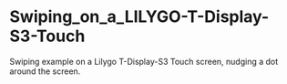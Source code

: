 # Swiping_on_a_LILYGO-T-Display-S3-Touch
Swiping example on a Lilygo T-Display-S3 Touch screen, nudging a dot around the screen.
